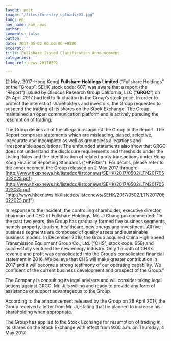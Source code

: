 ```yaml
---
layout: post
image: "/files/forestry_uploads/03.jpg"
lang: en
nav_name: nav_news
author: ''
comments: false
button: ''
date: 2017-05-02 00:00:00 +0800
excerpt: ''
title: Fullshare Issued Clarification Announcement
categories: ''
lang-ref: news_20170502

---
```

(2 May, 2017-Hong Kong) **Fullshare Holdings Limited** (“Fullshare Holdings” or the “Group”; SEHK stock code: 607) was aware that a report (the “Report”) issued by Glaucus Research Group California, LLC (“**GRGC**”) on 25 April 2017 had led to fluctuation in the Group’s stock price. In order to protect the interest of shareholders and investors, the Group requested to suspend the trading of its shares on the Stock Exchange. The Group maintained an open communication platform and is actively pursuing the resumption of trading.

The Group denies all of the allegations against the Group in the Report. The Report comprises statements which are misleading, biased, selective, inaccurate and incomplete as well as groundless allegations and irresponsible speculations. The unfounded statements also show that GRGC does not understand the disclosure requirements and thresholds under the Listing Rules and the identification of related party transactions under Hong Kong Financial Reporting Standards (“HKFRSs”). For details, please refer to the announcement the Group released on 2 May 2017 through: [http://www.hkexnews.hk/listedco/listconews/SEHK/2017/0502/LTN201705022025.pdf](http://www.hkexnews.hk/listedco/listconews/SEHK/2017/0502/LTN201705022025.pdf "http://www.hkexnews.hk/listedco/listconews/SEHK/2017/0502/LTN201705022025.pdf")

In response to the incident, the controlling shareholder, executive director, chairman and CEO of Fullshare Holdings, Mr. Ji Changqun commented: “In the past two years, the Group has gradually formed five business segments, namely property, tourism, healthcare, new energy and investment. All five business segments are composed of quality assets and sustainable business models. In December 2016, the Group acquired China High Speed Transmission Equipment Group Co., Ltd. (“CHS”; stock code: 658) and successfully ventured the new energy industry. Only 1 month of CHS’s revenue and profit was consolidated into the Group’s consolidated financial statement in 2016. We believe that CHS will make greater contribution in 2017 and it will become a strong testimony of our operating capability. We confident of the current business development and prospect of the Group.”

The Company is consulting its legal advisers and will consider taking legal actions against GRGC. Mr. Ji is willing and ready to provide any form of assistance or support advantageous to the Group.

According to the announcement released by the Group on 28 April 2017, the Group received a letter from Mr. Ji, stating that he planned to increase his shareholding when appropriate.

The Group has applied to the Stock Exchange for resumption of trading in its shares on the Stock Exchange with effect from 9:00 a.m. on Thursday, 4 May 2017.